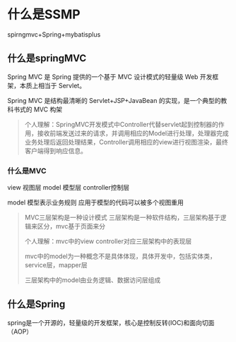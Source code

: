 # 什么是SSMP

spirngmvc+Spring+mybatisplus

## 什么是springMVC

Spring MVC 是 Spring 提供的一个基于 MVC 设计模式的轻量级 Web 开发框架，本质上相当于 Servlet。

Spring MVC 是结构最清晰的 Servlet+JSP+JavaBean 的实现，是一个典型的教科书式的 MVC 构架

> 个人理解：SpringMVC开发模式中Controller代替servlet起到控制器的作用，接收前端发送过来的请求，并调用相应的Model进行处理，处理器完成业务处理后返回处理结果，Controller调用相应的view进行视图渲染，最终客户端得到响应信息。

### 什么是MVC

view  视图层  model 模型层 controller控制层

model 模型表示业务规则    应用于模型的代码可以被多个视图重用

> MVC三层架构是一种设计模式  三层架构是一种软件结构，三层架构基于逻辑来区分，mvc基于页面来分
>
> 个人理解：mvc中的view controller对应三层架构中的表现层
>
> mvc中的model为一种概念不是具体体现，具体开发中，包括实体类，service层，mapper层
>
>   三层架构中的model由业务逻辑、数据访问层组成

## 什么是Spring

spring是一个开源的，轻量级的开发框架，核心是控制反转(IOC)和面向切面（AOP）



